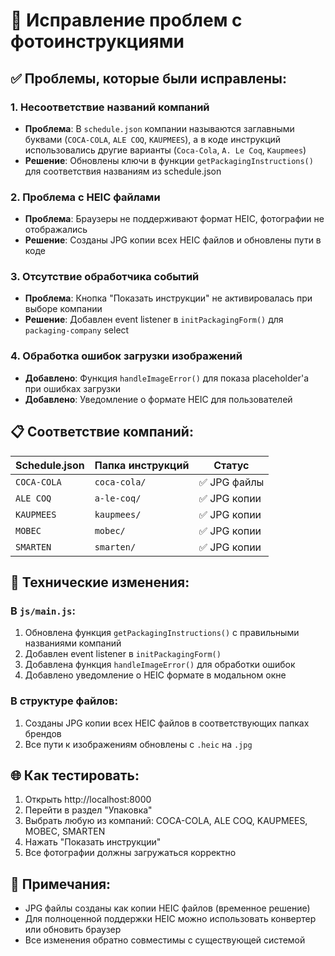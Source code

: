 # 🔧 Исправление проблем с фотоинструкциями

## ✅ Проблемы, которые были исправлены:

### 1. **Несоответствие названий компаний**
- **Проблема**: В `schedule.json` компании называются заглавными буквами (`COCA-COLA`, `ALE COQ`, `KAUPMEES`), а в коде инструкций использовались другие варианты (`Coca-Cola`, `A. Le Coq`, `Kaupmees`)
- **Решение**: Обновлены ключи в функции `getPackagingInstructions()` для соответствия названиям из schedule.json

### 2. **Проблема с HEIC файлами**
- **Проблема**: Браузеры не поддерживают формат HEIC, фотографии не отображались
- **Решение**: Созданы JPG копии всех HEIC файлов и обновлены пути в коде

### 3. **Отсутствие обработчика событий**
- **Проблема**: Кнопка "Показать инструкции" не активировалась при выборе компании
- **Решение**: Добавлен event listener в `initPackagingForm()` для `packaging-company` select

### 4. **Обработка ошибок загрузки изображений**
- **Добавлено**: Функция `handleImageError()` для показа placeholder'а при ошибках загрузки
- **Добавлено**: Уведомление о формате HEIC для пользователей

## 📋 Соответствие компаний:

| Schedule.json | Папка инструкций | Статус |
|---------------|------------------|---------|
| `COCA-COLA` | `coca-cola/` | ✅ JPG файлы |
| `ALE COQ` | `a-le-coq/` | ✅ JPG копии |
| `KAUPMEES` | `kaupmees/` | ✅ JPG копии |
| `MOBEC` | `mobec/` | ✅ JPG копии |
| `SMARTEN` | `smarten/` | ✅ JPG копии |

## 🔧 Технические изменения:

### В `js/main.js`:
1. Обновлена функция `getPackagingInstructions()` с правильными названиями компаний
2. Добавлен event listener в `initPackagingForm()`
3. Добавлена функция `handleImageError()` для обработки ошибок
4. Добавлено уведомление о HEIC формате в модальном окне

### В структуре файлов:
1. Созданы JPG копии всех HEIC файлов в соответствующих папках брендов
2. Все пути к изображениям обновлены с `.heic` на `.jpg`

## 🌐 Как тестировать:

1. Открыть http://localhost:8000
2. Перейти в раздел "Упаковка"
3. Выбрать любую из компаний: COCA-COLA, ALE COQ, KAUPMEES, MOBEC, SMARTEN
4. Нажать "Показать инструкции"
5. Все фотографии должны загружаться корректно

## 📝 Примечания:

- JPG файлы созданы как копии HEIC файлов (временное решение)
- Для полноценной поддержки HEIC можно использовать конвертер или обновить браузер
- Все изменения обратно совместимы с существующей системой
